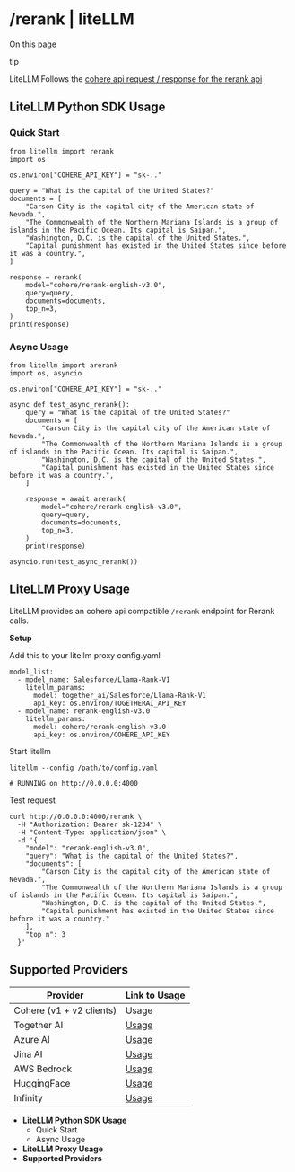 # /rerank | liteLLM

On this page

tip

LiteLLM Follows the [cohere api request / response for the rerank api](https://cohere.com/rerank)

## **LiteLLM Python SDK Usage**​

### Quick Start​
    
    
    from litellm import rerank  
    import os  
      
    os.environ["COHERE_API_KEY"] = "sk-.."  
      
    query = "What is the capital of the United States?"  
    documents = [  
        "Carson City is the capital city of the American state of Nevada.",  
        "The Commonwealth of the Northern Mariana Islands is a group of islands in the Pacific Ocean. Its capital is Saipan.",  
        "Washington, D.C. is the capital of the United States.",  
        "Capital punishment has existed in the United States since before it was a country.",  
    ]  
      
    response = rerank(  
        model="cohere/rerank-english-v3.0",  
        query=query,  
        documents=documents,  
        top_n=3,  
    )  
    print(response)  
    

### Async Usage​
    
    
    from litellm import arerank  
    import os, asyncio  
      
    os.environ["COHERE_API_KEY"] = "sk-.."  
      
    async def test_async_rerank():   
        query = "What is the capital of the United States?"  
        documents = [  
            "Carson City is the capital city of the American state of Nevada.",  
            "The Commonwealth of the Northern Mariana Islands is a group of islands in the Pacific Ocean. Its capital is Saipan.",  
            "Washington, D.C. is the capital of the United States.",  
            "Capital punishment has existed in the United States since before it was a country.",  
        ]  
      
        response = await arerank(  
            model="cohere/rerank-english-v3.0",  
            query=query,  
            documents=documents,  
            top_n=3,  
        )  
        print(response)  
      
    asyncio.run(test_async_rerank())  
    

## **LiteLLM Proxy Usage**​

LiteLLM provides an cohere api compatible `/rerank` endpoint for Rerank calls.

**Setup**

Add this to your litellm proxy config.yaml
    
    
    model_list:  
      - model_name: Salesforce/Llama-Rank-V1  
        litellm_params:  
          model: together_ai/Salesforce/Llama-Rank-V1  
          api_key: os.environ/TOGETHERAI_API_KEY  
      - model_name: rerank-english-v3.0  
        litellm_params:  
          model: cohere/rerank-english-v3.0  
          api_key: os.environ/COHERE_API_KEY  
    

Start litellm
    
    
    litellm --config /path/to/config.yaml  
      
    # RUNNING on http://0.0.0.0:4000  
    

Test request
    
    
    curl http://0.0.0.0:4000/rerank \  
      -H "Authorization: Bearer sk-1234" \  
      -H "Content-Type: application/json" \  
      -d '{  
        "model": "rerank-english-v3.0",  
        "query": "What is the capital of the United States?",  
        "documents": [  
            "Carson City is the capital city of the American state of Nevada.",  
            "The Commonwealth of the Northern Mariana Islands is a group of islands in the Pacific Ocean. Its capital is Saipan.",  
            "Washington, D.C. is the capital of the United States.",  
            "Capital punishment has existed in the United States since before it was a country."  
        ],  
        "top_n": 3  
      }'  
    

## **Supported Providers**​

Provider| Link to Usage  
---|---  
Cohere (v1 + v2 clients)| Usage  
Together AI| [Usage](/docs/providers/togetherai)  
Azure AI| [Usage](/docs/providers/azure_ai)  
Jina AI| [Usage](/docs/providers/jina_ai)  
AWS Bedrock| [Usage](/docs/providers/bedrock#rerank-api)  
HuggingFace| [Usage](/docs/providers/huggingface_rerank)  
Infinity| [Usage](/docs/providers/infinity)  
  
  * **LiteLLM Python SDK Usage**
    * Quick Start
    * Async Usage
  * **LiteLLM Proxy Usage**
  * **Supported Providers**